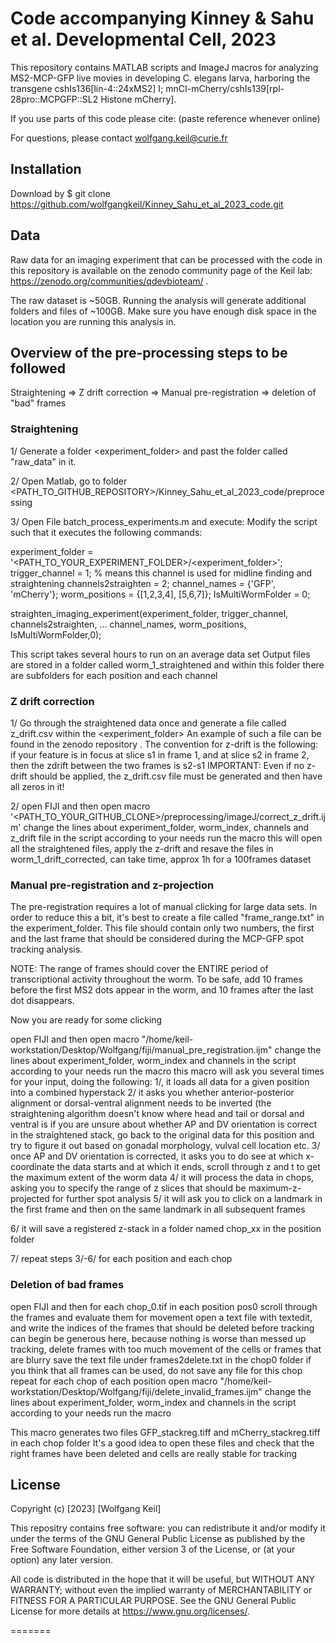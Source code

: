 # Code accompanying Kinney & Sahu et al. Developmental Cell, 2023

This repository contains MATLAB scripts and ImageJ macros for analyzing MS2-MCP-GFP live movies in developing C. elegans larva, harboring the transgene cshIs136[lin-4::24xMS2] I; mnCI-mCherry/cshIs139[rpl-28pro::MCPGFP::SL2 Histone mCherry].

If you use parts of this code please cite: (paste reference whenever online)

For questions, please contact wolfgang.keil@curie.fr

## Installation

Download by
$ git clone  https://github.com/wolfgangkeil/Kinney_Sahu_et_al_2023_code.git

## Data
Raw data for an imaging experiment that can be processed with the code in this repository is available on the zenodo community page of the Keil lab: https://zenodo.org/communities/qdevbioteam/ .

The raw dataset is ~50GB. Running the analysis will generate additional folders and files of  ~100GB. Make sure you have enough disk space in the location you are running this analysis in.

## Overview of the pre-processing steps to be followed

Straightening => Z drift correction => Manual pre-registration => deletion of "bad" frames
 
### Straightening
1/ Generate a folder <experiment_folder> and past the folder called "raw_data" in it.

2/ Open Matlab, go to folder <PATH_TO_GITHUB_REPOSITORY>/Kinney_Sahu_et_al_2023_code/preprocessing

3/ Open File batch_process_experiments.m and execute:
Modify the script such that it executes the following commands:

experiment_folder = '<PATH_TO_YOUR_EXPERIMENT_FOLDER>/<experiment_folder>';
trigger_channel = 1; % means this channel is used for midline finding and straightening
channels2straighten = 2;
channel_names = {'GFP', 'mCherry'};
worm_positions = {[1,2,3,4], [5,6,7]};
IsMultiWormFolder = 0;
 
straighten_imaging_experiment(experiment_folder, trigger_channel, channels2straighten, ...
                    channel_names, worm_positions, IsMultiWormFolder,0);
 
This script takes several hours to run on an average data set 
Output files are stored in a folder called worm_1_straightened and within this folder there are subfolders for each position and each channel

### Z drift correction
1/ Go through the straightened data once and generate a file called z_drift.csv within the <experiment_folder>
An example of such a file can be found in the zenodo repository . 
The convention for z-drift is the following: if your feature is in focus at slice s1 in frame 1, and at slice s2 in frame 2, then the zdrift between the two frames is s2-s1
IMPORTANT: Even if no z-drift should be applied, the z_drift.csv file must be generated and then have all zeros in it!

2/ open FIJI and then open macro '<PATH_TO_YOUR_GITHUB_CLONE>/preprocessing/imageJ/correct_z_drift.ijm'
change the lines about experiment_folder, worm_index, channels and z_drift file in the script according to your needs
run the macro
this will open all the straightened files, apply the z-drift and resave the files in worm_1_drift_corrected, can take time, approx 1h for a 100frames dataset

### Manual pre-registration and z-projection
The pre-registration requires a lot of manual clicking for large data sets. In order to reduce this a bit, it's best to create a file called "frame_range.txt" in the experiment_folder. This file should contain only two numbers, the first and the last frame that should be considered during the MCP-GFP spot tracking analysis. 

NOTE: The range of frames should cover the ENTIRE period of transcriptional activity throughout the worm. To be safe, add 10 frames before the first MS2 dots appear in the worm, and 10 frames after the last dot disappears.

Now you are ready for some clicking

open FIJI and then open macro "/home/keil-workstation/Desktop/Wolfgang/fiji/manual_pre_registration.ijm"
change the lines about experiment_folder, worm_index and channels in the script according to your needs
run the macro
this macro will ask you several times for your input, doing the following:
1/, it loads all data for a given position into a combined hyperstack 
2/ it asks you whether anterior-posterior alignment or dorsal-ventral alignment needs to be inverted (the straightening algorithm doesn't know where head and tail or dorsal and ventral is
if you are unsure about whether AP and DV orientation is correct in the straightened stack, go back to the original data for this position and try to figure it out based on gonadal morphology, vulval cell location etc.
3/ once AP and DV orientation is corrected, it asks you to do see at which x-coordinate the data starts and at which it ends, scroll through z and t to get the maximum extent of the worm data
4/ it will process the data in chops, asking you to specify the range of z slices that should be maximum-z-projected for further spot analysis
5/ it will ask you to click on a landmark in the first frame and then on the same landmark in all subsequent frames

6/ it will save a registered z-stack in a folder named chop_xx in the position folder

7/ repeat steps 3/-6/ for each position and each chop

### Deletion of bad frames
open FIJI and then for each chop_0.tif in each position pos0
scroll through the frames and evaluate them for movement
open a text file with textedit, and write the indices of the frames that should be deleted before tracking can begin
be generous here, because nothing is worse than messed up tracking, delete frames with too much movement of the cells or frames that are blurry
save the text file under frames2delete.txt in the chop0 folder
if you think that all frames can be used, do not save any file for this chop
repeat for each chop of each position
open macro "/home/keil-workstation/Desktop/Wolfgang/fiji/delete_invalid_frames.ijm"
change the lines about experiment_folder, worm_index and channels in the script according to your needs
run the macro

This macro generates two files GFP_stackreg.tiff and mCherry_stackreg.tiff in each chop folder 
It's a good idea to open these files and check that the right frames have been deleted and cells are really stable for tracking



## License
Copyright (c) [2023] [Wolfgang Keil]

This repositry contains free software: you can redistribute it and/or modify
it under the terms of the GNU General Public License as published by
the Free Software Foundation, either version 3 of the License, or
(at your option) any later version.

All code is distributed in the hope that it will be useful,
but WITHOUT ANY WARRANTY; without even the implied warranty of
 MERCHANTABILITY or FITNESS FOR A PARTICULAR PURPOSE.  See the
GNU General Public License for more details at <https://www.gnu.org/licenses/>.

=======
